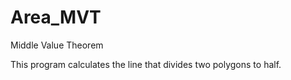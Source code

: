# Area_MVT
Middle Value Theorem

This program calculates the line that divides two polygons to half.
